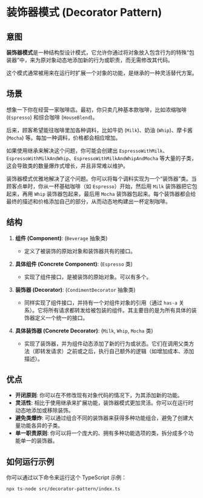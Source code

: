 # 装饰器模式 (Decorator Pattern)

## 意图

**装饰器模式**是一种结构型设计模式，它允许你通过将对象放入包含行为的特殊“包装器”中，来为原对象动态地添加新的行为或职责，而无需修改其代码。

这个模式通常被用来在运行时扩展一个对象的功能，是继承的一种灵活替代方案。

## 场景

想象一下你在经营一家咖啡店。最初，你只卖几种基本款咖啡，比如浓缩咖啡 (`Espresso`) 和综合咖啡 (`HouseBlend`)。

后来，顾客希望能往咖啡里加各种调料，比如牛奶 (`Milk`)、奶油 (`Whip`)、摩卡酱 (`Mocha`) 等。每加一种调料，价格都会相应增加。

如果使用继承来解决这个问题，你可能会创建出 `EspressoWithMilk`、`EspressoWithMilkAndWhip`、`EspressoWithMilkAndWhipAndMocha` 等大量的子类，这会导致类的数量爆炸式增长，并且非常难以维护。

装饰器模式优雅地解决了这个问题。你可以将每个调料实现为一个“装饰器”类。当顾客点单时，你从一杯基础咖啡（如 `Espresso`）开始，然后用 `Milk` 装饰器把它包起来，再用 `Whip` 装饰器包起来，最后用 `Mocha` 装饰器包起来。每个装饰器都会给最终的描述和价格添加自己的部分，从而动态地构建出一杯定制咖啡。

## 结构

1.  **组件 (Component)**: (`Beverage` 抽象类)
    *   定义了被装饰的原始对象和装饰器共有的接口。

2.  **具体组件 (Concrete Component)**: (`Espresso` 类)
    *   实现了组件接口，是被装饰的原始对象。可以有多个。

3.  **装饰器 (Decorator)**: (`CondimentDecorator` 抽象类)
    *   同样实现了组件接口，并持有一个对组件对象的引用（通过 `has-a` 关系）。它将所有请求都转发给被包装的组件。其主要目的是为所有具体的装饰器定义一个统一的接口。

4.  **具体装饰器 (Concrete Decorator)**: (`Milk`, `Whip`, `Mocha` 类)
    *   实现了装饰器，并为组件动态添加了新的行为或状态。它们在调用父类方法（即转发请求）之前或之后，执行自己额外的逻辑（如增加成本、添加描述）。

## 优点

*   **开闭原则**: 你可以在不修改现有对象代码的情况下，为其添加新的功能。
*   **灵活性**: 相比于使用继承来扩展功能，装饰器模式更加灵活。你可以在运行时动态地添加或移除装饰。
*   **避免类爆炸**: 可以通过组合不同的装饰器来获得多种功能组合，避免了创建大量功能各异的子类。
*   **单一职责原则**: 你可以将一个庞大的、拥有多种功能选项的类，拆分成多个功能单一的装饰器。

## 如何运行示例

你可以通过以下命令来运行这个 TypeScript 示例：

```bash
npx ts-node src/decorator-pattern/index.ts
```